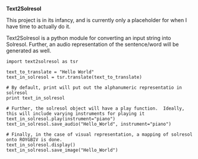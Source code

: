 **Text2Solresol**

This project is in its infancy, and is currently only a placeholder for when I have time to actually do it.

Text2Solresol is a python module for converting an input string into Solresol.  Further, an audio representation of the sentence/word will be generated as well.

```
import text2solresol as tsr

text_to_translate = "Hello World"
text_in_solresol = tsr.translate(text_to_translate)

# By default, print will put out the alphanumeric representatio in solresol
print text_in_solresol

# Further, the solresol object will have a play function.  Ideally, this will include varying instruments for playing it
text_in_solresol.play(instrument="piano")
text_in_solresol.save_audio("Hello_World", instrument="piano")

# Finally, in the case of visual representation, a mapping of solresol onto ROYGBIV is done.
text_in_solresol.display()
text_in_solresol.save_image("Hello_World")
```

